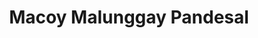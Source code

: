 ---
title: "Macoy Malunggay Pandesal"
url: /batangas-city/macoy-malunggay-pandesal/
shop: Bäckerei
---